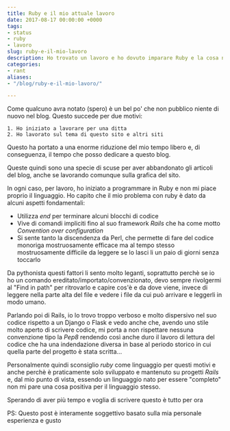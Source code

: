 ```yaml
---
title: Ruby e il mio attuale lavoro
date: 2017-08-17 00:00:00 +0000
tags:
- status
- ruby
- lavoro
slug: ruby-e-il-mio-lavoro
description: Ho trovato un lavoro e ho dovuto imparare Ruby e la cosa non mi piace
categories:
- rant
aliases:
- "/blog/ruby-e-il-mio-lavoro/"

---
```

Come qualcuno avra notato (spero) è un bel po' che non pubblico niente di nuovo nel blog.
Questo succede per due motivi:

	1. Ho iniziato a lavorare per una ditta
	2. Ho lavorato sul tema di questo sito e altri siti
	
Questo ha portato a una enorme riduzione del mio tempo libero e, di conseguenza, il tempo che posso dedicare a questo blog.

Queste quindi sono una specie di scuse per aver abbandonato gli articoli del blog, anche se lavorando comunque sulla grafica del sito.

In ogni caso, per lavoro, ho iniziato a programmare in Ruby e non mi piace proprio il linguaggio.
Ho capito che il mio problema con ruby è dato da alcuni aspetti fondamentali:

 * Utilizza _end_ per terminare alcuni blocchi di codice
 * Vive di comandi impliciti fino al suo framework _Rails_ che ha come motto _Convention over configuration_
 * Si sente tanto la discendenza da Perl, che permette di fare del codice monoriga mostruosamente efficace ma al tempo stesso mostruosamente difficile da leggere se lo lasci li un paio di giorni senza toccarlo
	
Da pythonista questi fattori li sento molto leganti, soprattutto perchè se io ho un comando ereditato/importato/convenzionato, devo sempre rivolgermi al "Find in path" per ritrovarlo e capire cos'è e da dove viene, invece di leggere nella parte alta del file e vedere i file da cui può arrivare e leggerli in modo umano.

Parlando poi di Rails, io lo trovo troppo verboso e molto dispersivo nel suo codice rispetto a un Django o Flask e vedo anche che, avendo uno stile molto aperto di scrivere codice, mi porta a non rispettare nessuna convenzione tipo la _Pep8_ rendendo così anche duro il lavoro di lettura del codice che ha una indendazione diversa in base al periodo storico in cui quella parte del progetto è stata scritta...

Personalmente quindi sconsiglio _ruby_ come linguaggio per questi motivi e anche perchè è praticamente solo sviluppato e mantenuto su progetti _Rails_ e, dal mio punto di vista, essendo un linguaggio nato per essere "completo" non mi pare una cosa positiva per il linguaggio stesso.

Sperando di aver più tempo e voglia di scrivere questo è tutto per ora

PS: Questo post è interamente soggettivo basato sulla mia personale esperienza e gusto
